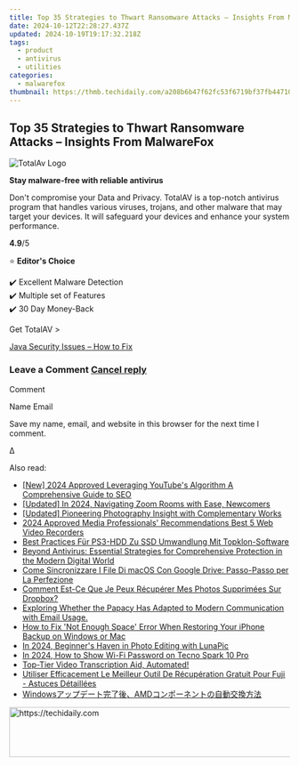 ```yaml
---
title: Top 35 Strategies to Thwart Ransomware Attacks – Insights From MalwareFox
date: 2024-10-12T22:28:27.437Z
updated: 2024-10-19T19:17:32.218Z
tags:
  - product
  - antivirus
  - utilities
categories:
  - malwarefox
thumbnail: https://thmb.techidaily.com/a208b6b47f62fc53f6719bf37fb44710d3bca87f00271cab6e02272f4110e26d.jpg
---
```


## Top 35 Strategies to Thwart Ransomware Attacks – Insights From MalwareFox

![TotalAv Logo](https://www.malwarefox.com/wp-content/uploads/2024/02/totalav-svg.webp "totalav-svg")

**Stay malware-free with reliable antivirus**

Don't compromise your Data and Privacy. TotalAV is a top-notch antivirus program that handles various viruses, trojans, and other malware that may target your devices. It will safeguard your devices and enhance your system performance.

**4.9**/5

⭐ **Editor's Choice**

✔️ Excellent Malware Detection  
✔️ Multiple set of Features  
✔️ 30 Day Money-Back

[](https://tools.techidaily.com/malwarefox/products/) Get TotalAV > 

[Java Security Issues – How to Fix](https://tools.techidaily.com/malwarefox/products/)

### Leave a Comment [Cancel reply](https://tools.techidaily.com/malwarefox/products/)

Comment

Name Email 

Save my name, email, and website in this browser for the next time I comment.

Δ

<ins class="adsbygoogle"
     style="display:block"
     data-ad-format="autorelaxed"
     data-ad-client="ca-pub-7571918770474297"
     data-ad-slot="1223367746"></ins>

<ins class="adsbygoogle"
     style="display:block"
     data-ad-client="ca-pub-7571918770474297"
     data-ad-slot="8358498916"
     data-ad-format="auto"
     data-full-width-responsive="true"></ins>

<span class="atpl-alsoreadstyle">Also read:</span>
<div><ul>
<li><a href="https://youtube-tips.techidaily.com/024-approved-leveraging-youtubes-algorithm-a-comprehensive-guide-to-seo/"><u>[New] 2024 Approved Leveraging YouTube's Algorithm A Comprehensive Guide to SEO</u></a></li>
<li><a href="https://screen-recording.techidaily.com/updated-in-2024-navigating-zoom-rooms-with-ease-newcomers/"><u>[Updated] In 2024, Navigating Zoom Rooms with Ease, Newcomers</u></a></li>
<li><a href="https://video-screen-grab.techidaily.com/updated-pioneering-photography-insight-with-complementary-works/"><u>[Updated] Pioneering Photography Insight with Complementary Works</u></a></li>
<li><a href="https://screen-recording.techidaily.com/2024-approved-media-professionals-recommendations-best-5-web-video-recorders/"><u>2024 Approved Media Professionals' Recommendations Best 5 Web Video Recorders</u></a></li>
<li><a href="https://discover-answers.techidaily.com/best-practices-fur-ps3-hdd-zu-ssd-umwandlung-mit-topklon-software/"><u>Best Practices Für PS3-HDD Zu SSD Umwandlung Mit Topklon-Software</u></a></li>
<li><a href="https://discover-answers.techidaily.com/beyond-antivirus-essential-strategies-for-comprehensive-protection-in-the-modern-digital-world/"><u>Beyond Antivirus: Essential Strategies for Comprehensive Protection in the Modern Digital World</u></a></li>
<li><a href="https://discover-answers.techidaily.com/come-sincronizzare-i-file-di-macos-con-google-drive-passo-passo-per-la-perfezione/"><u>Come Sincronizzare I File Di macOS Con Google Drive: Passo-Passo per La Perfezione</u></a></li>
<li><a href="https://discover-answers.techidaily.com/comment-est-ce-que-je-peux-recuperer-mes-photos-supprimees-sur-dropbox/"><u>Comment Est-Ce Que Je Peux Récupérer Mes Photos Supprimées Sur Dropbox?</u></a></li>
<li><a href="https://tech-recovery.techidaily.com/exploring-whether-the-papacy-has-adapted-to-modern-communication-with-email-usage/"><u>Exploring Whether the Papacy Has Adapted to Modern Communication with Email Usage.</u></a></li>
<li><a href="https://discover-answers.techidaily.com/how-to-fix-not-enough-space-error-when-restoring-your-iphone-backup-on-windows-or-mac/"><u>How to Fix 'Not Enough Space' Error When Restoring Your iPhone Backup on Windows or Mac</u></a></li>
<li><a href="https://extra-hints.techidaily.com/in-2024-beginners-haven-in-photo-editing-with-lunapic/"><u>In 2024, Beginner's Haven in Photo Editing with LunaPic</u></a></li>
<li><a href="https://unlock-android.techidaily.com/in-2024-how-to-show-wi-fi-password-on-tecno-spark-10-pro-by-drfone-android/"><u>In 2024, How to Show Wi-Fi Password on Tecno Spark 10 Pro</u></a></li>
<li><a href="https://youtube-videos.techidaily.com/1716463575911-top-tier-video-transcription-aid-automated/"><u>Top-Tier Video Transcription Aid, Automated!</u></a></li>
<li><a href="https://discover-answers.techidaily.com/utiliser-efficacement-le-meilleur-outil-de-recuperation-gratuit-pour-fuji-astuces-detaillees/"><u>Utiliser Efficacement Le Meilleur Outil De Récupération Gratuit Pour Fuji - Astuces Détaillées</u></a></li>
<li><a href="https://discover-answers.techidaily.com/windowsamd/"><u>Windowsアップデート完了後、AMDコンポーネントの自動交換方法</u></a></li>
</ul></div>

<!-- affiliate ads begin -->
<a href="https://appsumo.8odi.net/c/5597632/2100541/7443" target="_top" id="2100541">
  <img src="//a.impactradius-go.com/display-ad/7443-2100541" border="0" alt="https://techidaily.com" width="728" height="90"/>
</a>
<img height="0" width="0" src="https://appsumo.8odi.net/i/5597632/2100541/7443" style="position:absolute;visibility:hidden;" border="0" />
<!-- affiliate ads end -->

